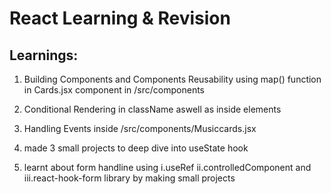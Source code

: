 # React Learning & Revision

## Learnings:

1.  Building Components and Components Reusability using map() function in Cards.jsx component in /src/components

2. Conditional Rendering in className aswell as inside elements

3. Handling Events inside /src/components/Musiccards.jsx

4. made 3 small projects to deep dive into useState hook

5. learnt about form handline using 
                i.useRef 
                ii.controlledComponent and 
                iii.react-hook-form library by making small projects